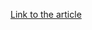 [Link to the article](https://www.malwarebytes.com/blog/news/2024/07/threat-actor-impersonates-google-via-fake-ad-for-authenticator)

